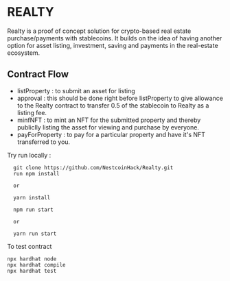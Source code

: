 # REALTY
Realty is a proof of concept solution for crypto-based real estate purchase/payments with stablecoins. It builds on the idea of having another option for asset listing, investment, saving and payments in the real-estate ecosystem.

## Contract Flow
- listProperty : to submit an asset for listing 
- approval : this should be done right before listProperty to give allowance to the Realty contract to transfer 0.5 of the stablecoin to Realty as a listing fee.
- minfNFT : to mint an NFT for the submitted property and thereby publiclly listing the asset for viewing and purchase by everyone.
- payForProperty : to pay for a particular property and have it's NFT transferred to you.


Try run locally :
```shell
  git clone https://github.com/NestcoinHack/Realty.git
  run npm install
  
  or
  
  yarn install
  
  npm run start
  
  or
  
  yarn run start
```
To test contract
```shell
npx hardhat node
npx hardhat compile
npx hardhat test

```
